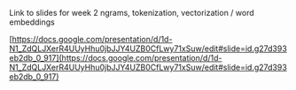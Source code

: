 Link to slides for week 2 ngrams, tokenization, vectorization / word embeddings 

[https://docs.google.com/presentation/d/1d-N1_ZdQLJXerR4UUyHhu0jbJJY4UZB0CfLwy71xSuw/edit#slide=id.g27d393eb2db_0_917](https://docs.google.com/presentation/d/1d-N1_ZdQLJXerR4UUyHhu0jbJJY4UZB0CfLwy71xSuw/edit#slide=id.g27d393eb2db_0_917)